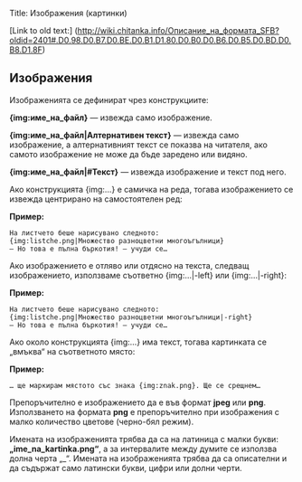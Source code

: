 Title: Изображения (картинки)

[Link to old text:] (http://wiki.chitanka.info/Описание_на_формата_SFB?oldid=2401#.D0.98.D0.B7.D0.BE.D0.B1.D1.80.D0.B0.D0.B6.D0.B5.D0.BD.D0.B8.D1.8F)


## Изображения

Изображенията се дефинират чрез конструкциите: 

<b>{img:име_на_файл}</b> — извежда само изображение. 


<b>{img:име_на_файл|Алтернативен текст}</b> — извежда само изображение, а алтернативният текст се показва на читателя, ако самото изображение не може да бъде заредено или видяно. 

<b>{img:име_на_файл|#Текст}</b> — извежда изображение и текст под него. 



Ако конструкцията {img:…} е самичка на реда, тогава изображението се извежда центрирано на самостоятелен ред: 

<b>Пример:</b> 


 	На листчето беше нарисувано следното:
 	{img:listche.png|Множество разноцветни многоъгълници}
 	— Но това е пълна бъркотия! — учуди се…


Ако изображението е отляво или отдясно на текста, следващ изображението, използваме съответно {img:…|-left} или {img:…|-right}: 

<b>Пример:</b> 


 	На листчето беше нарисувано следното:
 	{img:listche.png|Множество разноцветни многоъгълници|-right}
 	— Но това е пълна бъркотия! — учуди се…


Ако около конструкцията {img:…} има текст, тогава картинката се „вмъква“ на съответното място: 

<b>Пример:</b> 


 	… ще маркирам мястото със знака {img:znak.png}. Ще се срещнем…


Препоръчително е изображението да е във формат <b>jpeg</b> или <b>png</b>. Използването на формата <b>png</b> е препоръчително при изображения с малко количество цветове (черно-бял режим). 

Имената на изображенията трябва да са на латиница с малки букви: <b>„ime_na_kartinka.png“</b>, а за интервалите между думите се използва долна черта „_“. Имената на изображенията трябва да са описателни и да съдържат само латински букви, цифри или долни черти.
